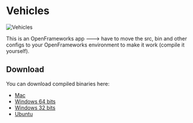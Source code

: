 # Vehicles

![Vehicles](https://gifs.com/gif/vehicles-pQ74vX)

This is an OpenFrameworks app ---> have to move the src, bin and other configs to your OpenFrameworks environment to make it work (compile it yourself).

## Download
You can download compiled binaries here:

- [Mac](https://github.com/MrRobb/Artificial-Intelligence/releases/download/vehicles/Vehicles.app.MacOSX.zip)
- [Windows 64 bits](https://github.com/MrRobb/Artificial-Intelligence/releases/download/vehicles/Vehicles.Windows.64.zip)
- [Windows 32 bits](https://github.com/MrRobb/Artificial-Intelligence/releases/download/vehicles/Vehicles.Windows.32.zip)
- [Ubuntu](https://github.com/MrRobb/Artificial-Intelligence/releases/download/vehicles/Vehicles.Ubuntu.16.04.16)
